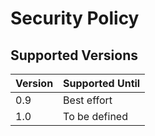 # Security Policy

## Supported Versions

| Version | Supported Until |
| ------- | --------------- |
| 0.9     | Best effort     |
| 1.0     | To be defined   |
